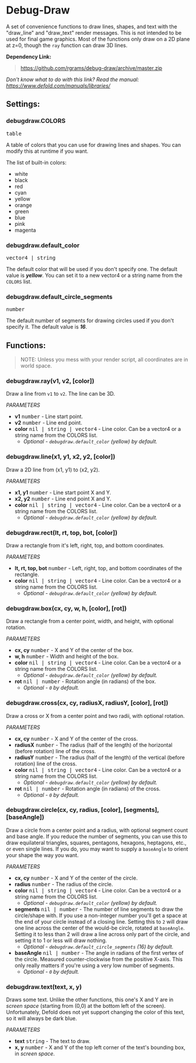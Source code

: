 # Debug-Draw
A set of convenience functions to draw lines, shapes, and text with the "draw_line" and "draw_text" render messages. This is not intended to be used for final game graphics. Most of the functions only draw on a 2D plane at z=0, though the `ray` function can draw 3D lines.

__Dependency Link:__
>https://github.com/rgrams/debug-draw/archive/master.zip

*Don't know what to do with this link? Read the manual: https://www.defold.com/manuals/libraries/*

## Settings:

### debugdraw.COLORS
<kbd>table</kbd>

A table of colors that you can use for drawing lines and shapes. You can modify this at runtime if you want.

The list of built-in colors:
* white
* black
* red
* cyan
* yellow
* orange
* green
* blue
* pink
* magenta

### debugdraw.default_color
<kbd>vector4 | string</kbd>

The default color that will be used if you don't specify one. The default value is __*yellow*__. You can set it to a new vector4 or a string name from the `COLORS` list.

### debugdraw.default_circle_segments
<kbd>number</kbd>

The default number of segments for drawing circles used if you don't specify it. The default value is __*16*__.

## Functions:
> NOTE: Unless you mess with your render script, all coordinates are in world space.

### debugdraw.ray(v1, v2, [color])
Draw a line from `v1` to `v2`. The line can be 3D.

*PARAMETERS*
* __v1__ <kbd>number</kbd> - Line start point.
* __v2__ <kbd>number</kbd> - Line end point.
* __color__ <kbd>nil | string | vector4</kbd> - Line color. Can be a vector4 or a string name from the COLORS list.
	* *Optional - `debugdraw.default_color` (yellow) by default.*

### debugdraw.line(x1, y1, x2, y2, [color])
Draw a 2D line from (x1, y1) to (x2, y2).

*PARAMETERS*
* __x1, y1__ <kbd>number</kbd> - Line start point X and Y.
* __x2, y2__ <kbd>number</kbd> - Line end point X and Y.
* __color__ <kbd>nil | string | vector4</kbd> - Line color. Can be a vector4 or a string name from the COLORS list.
	* *Optional - `debugdraw.default_color` (yellow) by default.*

### debugdraw.rect(lt, rt, top, bot, [color])
Draw a rectangle from it's left, right, top, and bottom coordinates.

*PARAMETERS*
* __lt, rt, top, bot__ <kbd>number</kbd> - Left, right, top, and bottom coordinates of the rectangle.
* __color__ <kbd>nil | string | vector4</kbd> - Line color. Can be a vector4 or a string
name from the COLORS list.
	* *Optional - `debugdraw.default_color` (yellow) by default.*

### debugdraw.box(cx, cy, w, h, [color], [rot])
Draw a rectangle from a center point, width, and height, with optional rotation.

*PARAMETERS*
* __cx, cy__ <kbd>number</kbd> - X and Y of the center of the box.
* __w, h__ <kbd>number</kbd> - Width and height of the box.
* __color__ <kbd>nil | string | vector4</kbd> - Line color. Can be a vector4 or a string name from the COLORS list.
	* *Optional - `debugdraw.default_color` (yellow) by default.*
* __rot__ <kbd>nil | number</kbd> - Rotation angle (in radians) of the box.
	* *Optional - `0` by default.*

### debugdraw.cross(cx, cy, radiusX, radiusY, [color], [rot])
Draw a cross or X from a center point and two radii, with optional rotation.

*PARAMETERS*
* __cx, cy__ <kbd>number</kbd> - X and Y of the center of the cross.
* __radiusX__ <kbd>number</kbd> - The radius (half of the length) of the horizontal (before rotation) line  of the cross.
* __radiusY__ <kbd>number</kbd> - The radius (half of the length) of the vertical (before rotation) line of the cross.
* __color__ <kbd>nil | string | vector4</kbd> - Line color. Can be a vector4 or a string name from the COLORS list.
	* *Optional - `debugdraw.default_color` (yellow) by default.*
* __rot__ <kbd>nil | number</kbd> - Rotation angle (in radians) of the cross.
	* *Optional - `0` by default.*

### debugdraw.circle(cx, cy, radius, [color], [segments], [baseAngle])
Draw a circle from a center point and a radius, with optional segment count and base angle. If you reduce the number of segments, you can use this to draw equilateral triangles, squares, pentagons, hexagons, heptagons, etc., or even single lines. If you do, you may want to supply a `baseAngle` to orient your shape the way you want.

*PARAMETERS*
* __cx, cy__ <kbd>number</kbd> - X and Y of the center of the circle.
* __radius__ <kbd>number</kbd> - The radius of the circle.
* __color__ <kbd>nil | string | vector4</kbd> - Line color. Can be a vector4 or a string name from the COLORS list.
	* *Optional - `debugdraw.default_color` (yellow) by default.*
* __segments__ <kbd>nil | number</kbd> - The number of line segments to draw the circle/shape with. If you use a non-integer number you'll get a space at the end of your circle instead of a closing line. Setting this to `2` will draw one line across the center of the would-be circle, rotated at `baseAngle`. Setting it to less than 2 will draw a line across only part of the circle, and setting it to 1 or less will draw nothing.
	* *Optional - `debugdraw.default_circle_segments` (16) by default.*
* __baseAngle__ <kbd>nil | number</kbd> - The angle in radians of the first vertex of the circle. Measured counter-clockwise from the positive X-axis. This only really matters if you're using a very low number of segments.
	* *Optional - `0` by default.*

### debugdraw.text(text, x, y)
Draws some text. Unlike the other functions, this one's X and Y are in *screen space* (starting from (0,0) at the bottom left of the screen). Unfortunately, Defold does not yet support changing the color of this text, so it will always be dark blue.

*PARAMETERS*
* __text__ <kbd>string</kbd> - The text to draw.
* __x, y__ <kbd>number</kbd> - X and Y of the top left corner of the text's bounding box, in *screen space*.
